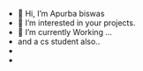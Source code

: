- 👋 Hi, I’m Apurba biswas
- 👀 I’m interested in your projects.
- 🌱 I’m currently Working ...
- and a cs student also..
- 
- 

<!---
Apurbabiswas65/Apurbabiswas65 is a ✨ special ✨ repository because its `README.md` (this file) appears on your GitHub profile.
You can click the Preview link to take a look at your changes.
--->
